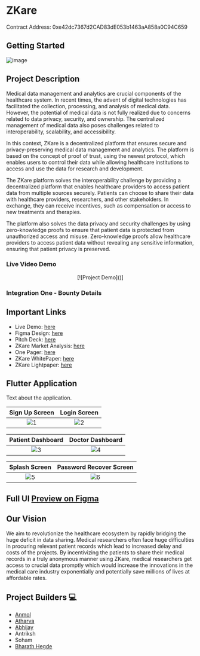 # ZKare

Contract Address: 0xe42dc7367d2CAD83dE053b1463aA858a0C94C659

## Getting Started

![image](https://github.com/zkareio/zkare/assets/64387054/bef7efce-2992-4508-ac6d-9abd19af1f84)

## Project Description

Medical data management and analytics are crucial components of the healthcare system. In recent times, the advent of digital technologies has facilitated the collection, processing, and analysis of medical data. However, the potential of medical data is not fully realized due to concerns related to data privacy, security, and ownership. The centralized management of medical data also poses challenges related to interoperability, scalability, and accessibility.

In this context, ZKare is a decentralized platform that ensures secure and privacy-preserving medical data management and analytics. The platform is based on the concept of proof of trust, using the newest protocol, which enables users to control their data while allowing healthcare institutions to access and use the data for research and development.

The ZKare platform solves the interoperability challenge by providing a decentralized platform that enables healthcare providers to access patient data from multiple sources securely. Patients can choose to share their data with healthcare providers, researchers, and other stakeholders. In exchange, they can receive incentives, such as compensation or access to new treatments and therapies.

The platform also solves the data privacy and security challenges by using zero-knowledge proofs to ensure that patient data is protected from unauthorized access and misuse. Zero-knowledge proofs allow healthcare providers to access patient data without revealing any sensitive information, ensuring that patient privacy is preserved.


### Live Video Demo

<div align="center">
  [![Project Demo]()]
</div>

### Integration One - Bounty Details


## Important Links

- Live Demo: [here]()
- Figma Design: [here](https://www.figma.com/file/MiZ7JG0ZV8DhlUCd7H67p4/zkare?type=design&node-id=0%3A1&mode=design&t=ohjq3h5q73fwn3AC-1)
- Pitch Deck: [here]()
- ZKare Market Analysis: [here](https://drive.google.com/file/d/1sRJnYE_U30mE_iDTJu0N9UFIfko-Uhjl/view?usp=sharing)
- One Pager: [here](https://www.canva.com/design/DAFhv4i8mjM/9_Dc1MVH1XIuA6a8_f4aZA/edit?utm_content=DAFhv4i8mjM&utm_campaign=designshare&utm_medium=link2&utm_source=sharebutton)
- ZKare WhitePaper: [here](https://docs.google.com/document/d/1I-3QzZYsj6X8JH3WLG03y-GPajpOF-gl5GCqPt-_doA/edit)
- ZKare Lightpaper: [here](https://gamma.app/docs/Introducing-a-Privacy-Preserving-Data-Management-Protocol-for-Hea-jty7go7pdo6x9me?mode=doc)

## Flutter Application

Text about the application.

<div align="center">

| Sign Up Screen | Login Screen |
| :-------------: | :-------------: |
| ![1](https://github.com/zkareio/zkare-mobile/assets/64387054/8395c11c-ce7b-49c4-ac7c-7a0c7aa89470) | ![2](https://github.com/zkareio/zkare-mobile/assets/64387054/93de99fb-e121-4040-90aa-b47f6aabc048) |

| Patient Dashboard | Doctor Dashboard |
| :-------------: | :-------------: |
| ![3](https://github.com/zkareio/zkare-mobile/assets/64387054/077ef031-5e04-4015-9a7a-e17b27af4421) | ![4](https://github.com/zkareio/zkare-mobile/assets/64387054/2b04493d-0f20-4985-b32e-8b2a1569fb8e) |

| Splash Screen | Password Recover Screen |
| :-------------: | :-------------: |
| ![5](https://github.com/zkareio/zkare-mobile/assets/64387054/12d27bf8-5dc8-409f-b2bb-315632fc7168) | ![6](https://github.com/zkareio/zkare-mobile/assets/64387054/09467aff-2096-4da4-a70d-081c6e1c8a6d) |

</div>

## Full UI [Preview on Figma]()

## Our Vision
We aim to revolutionize the healthcare ecosystem by rapidly bridging the huge deficit in data sharing. Medical researchers often face huge difficulties in procuring relevant patient records which lead to increased delay and costs of the projects. By incentivizing the patients to share their medical records in a truly anonymous manner using ZKare, medical researchers get access to crucial data promptly which would increase the innovations in the medical care industry exponentially and potentially save millions of lives at affordable rates.

## Project Builders 💻

- [Anmol](https://twitter.com/anmol_twt)
- [Atharva](https://twitter.com/wired_hikari) 
- [Abhijay](https://twitter.com/CodeInVeins)
- Antriksh
- Soham
- [Bharath Hegde](https://twitter.com/BharathHegde12)
